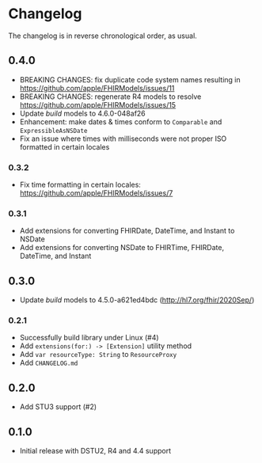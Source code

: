 Changelog
=========

The changelog is in reverse chronological order, as usual.

## 0.4.0

- BREAKING CHANGES: fix duplicate code system names resulting in https://github.com/apple/FHIRModels/issues/11
- BREAKING CHANGES: regenerate R4 models to resolve https://github.com/apple/FHIRModels/issues/15
- Update _build_ models to 4.6.0-048af26
- Enhancement: make dates & times conform to `Comparable` and `ExpressibleAsNSDate`
- Fix an issue where times with milliseconds were not proper ISO formatted in certain locales

### 0.3.2

- Fix time formatting in certain locales: https://github.com/apple/FHIRModels/issues/7

### 0.3.1

- Add extensions for converting FHIRDate, DateTime, and Instant to NSDate
- Add extensions for converting NSDate to FHIRTime, FHIRDate, DateTime, and Instant

## 0.3.0

- Update _build_ models to 4.5.0-a621ed4bdc (http://hl7.org/fhir/2020Sep/)

### 0.2.1

- Successfully build library under Linux (#4)
- Add `extensions(for:) -> [Extension]` utility method
- Add `var resourceType: String` to `ResourceProxy`
- Add `CHANGELOG.md`

## 0.2.0

- Add STU3 support (#2)

## 0.1.0

- Initial release with DSTU2, R4 and 4.4 support
